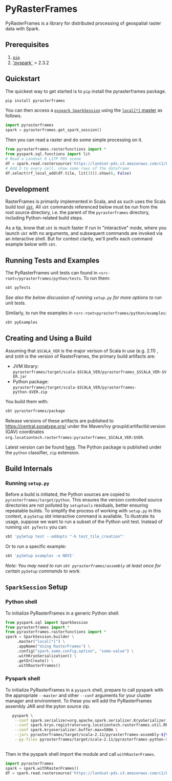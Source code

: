 # PyRasterFrames

PyRasterFrames is a library for distributed processing of geospatial raster data with Spark.


## Prerequisites

1. [`pip`](https://pip.pypa.io/en/stable/installing/)
2. ['pyspark`](https://pypi.org/project/pyspark/) > 2.3.2 

## Quickstart

The quickest way to get started is to `pip` install the pyrasterframes package.

```bash
pip install pyrasterframes
```

You can then access a [`pyspark SparkSession`]() using the [`local[*]` master](https://spark.apache.org/docs/latest/submitting-applications.html#master-urls) as follows.

```python
import pyrasterframes
spark = pyrasterframes.get_spark_session()
```

Then you can read a raster and do some simple processing on it.

```python
from pyrasterframes.rasterfunctions import *
from pyspark.sql.functions import lit
# Read a Landsat 8 L1TP PDS scene
df = spark.read.rastersource('https://landsat-pds.s3.amazonaws.com/c1/L8/038/037/LC08_L1TP_038037_20190322_20190403_01_T1/LC08_L1TP_038037_20190322_20190403_01_T1_B4.TIF')
# Add 3 to every cell, show some rows of the dataframe
df.select(rf_local_add(df.tile, lit(3))).show(6, False)
```

## Development

RasterFrames is primarily implemented in Scala, and as such uses the Scala build tool [`sbt`](https://www.scala-sbt.org/).
All `sbt` commands referenced below must be run from the root source directory, i.e. the parent of the `pyrasterframes`
directory, including Python-related build steps.

As a tip, know that `sbt` is much faster if run in "interactive" mode, where you launch `sbt` with no arguments,
and subsequent commands are invoked via an interactive shell. But for context clarity, we'll prefix each command
example below with `sbt`.


## Running Tests and Examples

The PyRasterFrames unit tests can found in `<src-root>/pyrasterframes/python/tests`. To run them:

```bash
sbt pyTests
```

*See also the below discussion of running `setup.py` for more options to run unit tests.* 

Similarly, to run the examples in `<src-root>pyrasterframes/python/examples`:

```bash
sbt pyExamples
```

## Creating and Using a Build

Assuming that `$SCALA_VER` is the major verison of Scala in use (e.g. 2.11) , and `$VER` is the version of RasterFrames, 
the primary build artifacts are:

* JVM library: `pyrasterframes/target/scala-$SCALA_VER/pyrasterframes_$SCALA_VER-$VER.jar`
* Python package: `pyrasterframes/target/scala-$SCALA_VER/pyrasterframes-python-$VER.zip`

You build them with:

```bash
sbt pyrasterframes/package
```

Release versions of these artifacts are published to https://central.sonatype.org/ under the Maven/Ivy groupId:artifactId:version (GAV) coordinates
`org.locationtech.rasterframes:pyrasterframes_$SCALA_VER:$VER`.

Latest version can be found [here](https://search.maven.org/search?q=g:org.locationtech.rasterframes). 
The Python package is published under the `python` classifier, `zip` extension.

## Build Internals

### Running `setup.py`

Before a build is initiated, the Python sources are copied to `pyrasterframes/target/python`. This ensures the 
version controlled source directories are not polluted by `setuptools` residuals, better ensuring repeatable builds. To
simplify the process of working with `setup.py` in this context, a `pySetup` sbt interactive command is available. To
illustrate its usage, suppose we want to run a subset of the Python unit test. Instead of running `sbt pyTests` you can:

```bash
sbt 'pySetup test --addopts "-k test_tile_creation"'
```

Or to run a specific example:

```bash
sbt 'pySetup examples -e NDVI'
```

*Note: You may need to run `sbt pyrasterframes/assembly` at least once for certain `pySetup` commands to work.*

## `SparkSession` Setup

### Python shell

To initialize PyRasterFrames in a generic Python shell:

```python
from pyspark.sql import SparkSession
from pyrasterframes import *
from pyrasterframes.rasterfunctions import *
spark = SparkSession.builder \
     .master("local[*]") \
     .appName("Using RasterFrames") \
     .config("spark.some.config.option", "some-value") \
     .withKryoSerialization() \
     .getOrCreate() \
     .withRasterFrames()
```

### Pyspark shell

To initialize PyRasterFrames in a `pyspark` shell, prepare to call pyspark with the appropriate `--master` and other `--conf` arguments for your cluster manager and environment. To these you will add the PyRasterFrames assembly JAR and the pyton source zip.

```bash
   pyspark \
    --conf spark.serializer=org.apache.spark.serializer.KryoSerializer \
    --conf spark.kryo.registrator=org.locationtech.rasterframes.util.RFKryoRegistrator \
    --conf spark.kryoserializer.buffer.max=500m \
    --jars pyrasterframes/target/scala-2.11/pyrasterframes-assembly-${VERSION}.jar \
    --py-files pyrasterframes/target/scala-2.11/pyrasterframes-python-${VERSION}.zip
   
```

Then in the pyspark shell import the module and call `withRasterFrames`.

```python
import pyrasterframes
spark = spark.withRasterFrames()
df = spark.read.rastersource('https://landsat-pds.s3.amazonaws.com/c1/L8/158/072/LC08_L1TP_158072_20180515_20180604_01_T1/LC08_L1TP_158072_20180515_20180604_01_T1_B5.TIF')
```

